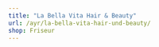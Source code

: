 ```yaml
---
title: "La Bella Vita Hair & Beauty"
url: /ayr/la-bella-vita-hair-und-beauty/
shop: Friseur
---
```

